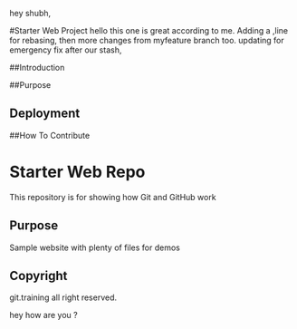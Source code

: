 hey shubh,

#Starter Web Project
hello this one is great according to me. Adding a ,line for rebasing, then more changes from myfeature branch too.
updating for emergency fix after our stash,

##Introduction

##Purpose

## Deployment

##How To Contribute


# Starter Web Repo

This repository is for showing how Git and GitHub work

## Purpose

Sample website with plenty of files for demos

## Copyright

git.training all right reserved.

hey how are you ?